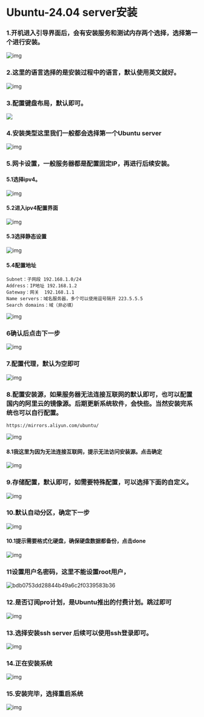# Ubuntu-24.04 server安装

### 1.开机进入引导界面后，会有安装服务和测试内存两个选择，选择第一个进行安装。

![img](https://pic.chjina.com/2024/08/19/476eb5e6473576881f4ebca0d92101ef.jpeg)

### 2.这里的语言选择的是安装过程中的语言，默认使用英文就好。

![img](https://pic.chjina.com/2024/08/19/98fdb28019f498eca58add6810fd01b2.jpg)

### 3.配置键盘布局，默认即可。

![](https://pic.chjina.com/2024/08/19/7d9e7ac0d7c5be6d338492bdc84200b8.jpg)

### 4.安装类型这里我们一般都会选择第一个Ubuntu server

![img](https://pic.chjina.com/2024/08/19/e52c86374fec2c10468c31dc89ec4659.jpg)

### 5.网卡设置，一般服务器都是配置固定IP，再进行后续安装。

#### 5.1选择ipv4。

![img](https://pic.chjina.com/2024/08/19/0321323f4339ad46dacb07f9998d1c51.jpg)

#### 5.2进入ipv4配置界面

![img](https://pic.chjina.com/2024/08/19/aacdb6a7e9440d063f60de92e1517f9e.jpg)

#### 5.3选择静态设置

![img](https://pic.chjina.com/2024/08/19/95754bb655a803cdc5606cccfebb420a.jpg)

#### 5.4配置地址

```
Subnet：子网段 192.168.1.0/24
Address：IP地址 192.168.1.2
Gateway：网关  192.168.1.1
Name servers：域名服务器，多个可以使用逗号隔开 223.5.5.5
Search domains：域（非必填）
```

![img](https://pic.chjina.com/2024/08/19/0985d351f96bf18ea8cd56d814d0703a.jpg)

### 6确认后点击下一步

![img](https://pic.chjina.com/2024/08/19/0b35c139b2a698f079e99d82026cafb8.jpg)

### 7.配置代理，默认为空即可

![img](https://pic.chjina.com/2024/08/19/40e7dcf03fd73daffd9ac90db6b2080e.jpg)

### 8.配置安装源，如果服务器无法连接互联网的默认即可，也可以配置国内的阿里云的镜像源。后期更新系统软件，会快些。当然安装完系统也可以自行配置。

```
https://mirrors.aliyun.com/ubuntu/
```

![img](https://pic.chjina.com/2024/08/19/14f42d9b66f26056759ff30156adc2b7.jpg)

#### 8.1我这里为因为无法连接互联网，提示无法访问安装源。点击确定

![img](https://pic.chjina.com/2024/08/19/18ceba2d06dff4935cf8b410d2be11c8.jpg)

### 9.存储配置，默认即可，如需要特殊配置，可以选择下面的自定义。

![img](https://pic.chjina.com/2024/08/19/8e7afa4430de2793219fc480c538b468.jpg)

### 10.默认自动分区，确定下一步

![img](https://pic.chjina.com/2024/08/19/2a8b9eb16935823ad813ca60976b6936.jpg)

#### 10.1提示需要格式化硬盘，确保硬盘数据都备份，点击done

![img](https://pic.chjina.com/2024/08/19/2617094a279e23b27fdf03313ecb0860.jpg)

### 11设置用户名密码，这里不能设置root用户，

![bdb0753dd28844b49a6c2f0339583b36](https://pic.chjina.com/2024/08/19/4be45a522b9ded7b229e92f5942a8b2c.png)

### 12.是否订阅pro计划，是Ubuntu推出的付费计划。跳过即可

![img](https://pic.chjina.com/2024/08/19/35f0ce90857ccf5a125512e20a17db49.jpg)

### 13.选择安装ssh server 后续可以使用ssh登录即可。

![img](https://pic.chjina.com/2024/08/19/f27596806fd35b438379ff319868509b.jpg)

### 14.正在安装系统

![img](https://pic.chjina.com/2024/08/19/eb2cde20475ff7d253e1ef7d3632918c.jpg)

### 15.安装完毕，选择重启系统

![img](https://pic.chjina.com/2024/08/19/2c75006fac53e51f54c6e92afd8e11ab.jpg)
